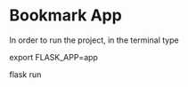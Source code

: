 # Bookmark App


In order to run the project, in the terminal type

  export FLASK_APP=app
  
  flask run
  
